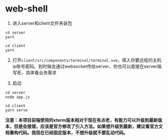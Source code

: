 # web-shell

1. 进入server和client文件夹装包

```shell
cd server
yarn

cd client
yarn
```

2. 打开`client/src/components/terminal/terminal.vue`，填入你要远程的主机ip账号密码。到时候会通过websocket传给server，你也可以直接在server端写死，具体看业务需求

3. 启动

```shell
cd server
node app.js

cd client
yarn serve
```

**注意：本项目前端使用的xterm版本相对于现在有点老，有能力可以升级到最新版本，但是会报错，应该是官方修改了引入方法。如果想升级到最新，建议看官方文档重构代码。我现在已经固定版本，不想升级就不要乱动代码。**